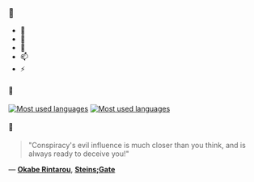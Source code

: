 ### 👋

- 🔭
- 🌱
- 💬
- 📫
- ⚡

#### 🧏

[![Most used languages](https://github-readme-stats-aynah.vercel.app/api/top-langs/?username=aynh&theme=solarized-dark&langs_count=6&layout=compact&hide_title=true)](https://github.com/anuraghazra/github-readme-stats#gh-dark-mode-only)
[![Most used languages](https://github-readme-stats-aynah.vercel.app/api/top-langs/?username=aynh&theme=solarized-light&langs_count=6&layout=compact&hide_title=true)](https://github.com/anuraghazra/github-readme-stats#gh-light-mode-only)

#### 💬

> "Conspiracy's evil influence is much closer than you think, and is always ready to deceive you!"

&mdash; [**Okabe Rintarou**](https://myanimelist.net/character.php?q=Okabe%20Rintarou&cat=character), [**Steins;Gate**](https://myanimelist.net/search/all?q=Steins%3BGate&cat=all)
